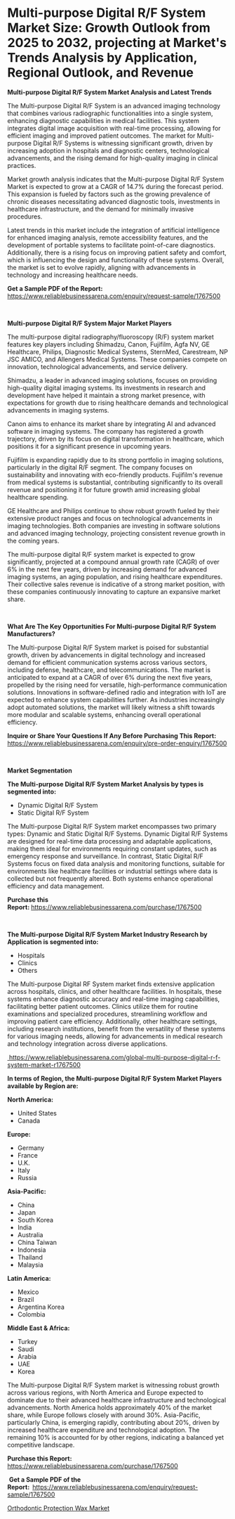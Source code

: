 <p><h1>Multi-purpose Digital R/F System Market Size: Growth Outlook from 2025 to 2032, projecting at Market's Trends Analysis by Application, Regional Outlook, and Revenue</h1></p><p><strong>Multi-purpose Digital R/F System Market Analysis and Latest Trends</strong></p>
<p><p>The Multi-purpose Digital R/F System is an advanced imaging technology that combines various radiographic functionalities into a single system, enhancing diagnostic capabilities in medical facilities. This system integrates digital image acquisition with real-time processing, allowing for efficient imaging and improved patient outcomes. The market for Multi-purpose Digital R/F Systems is witnessing significant growth, driven by increasing adoption in hospitals and diagnostic centers, technological advancements, and the rising demand for high-quality imaging in clinical practices.</p><p>Market growth analysis indicates that the Multi-purpose Digital R/F System Market is expected to grow at a CAGR of 14.7% during the forecast period. This expansion is fueled by factors such as the growing prevalence of chronic diseases necessitating advanced diagnostic tools, investments in healthcare infrastructure, and the demand for minimally invasive procedures. </p><p>Latest trends in this market include the integration of artificial intelligence for enhanced imaging analysis, remote accessibility features, and the development of portable systems to facilitate point-of-care diagnostics. Additionally, there is a rising focus on improving patient safety and comfort, which is influencing the design and functionality of these systems. Overall, the market is set to evolve rapidly, aligning with advancements in technology and increasing healthcare needs.</p></p>
<p><strong>Get a Sample PDF of the Report:&nbsp;</strong> <a href="https://www.reliablebusinessarena.com/enquiry/request-sample/1767500?utm_campaign=3138&utm_medium=2&utm_source=Github&utm_content=ia&utm_term=25032025&utm_id=multi-purpose-digital-rf-system">https://www.reliablebusinessarena.com/enquiry/request-sample/1767500</a></p>
<p>&nbsp;</p>
<p><strong>Multi-purpose Digital R/F System Major Market Players</strong></p>
<p><p>The multi-purpose digital radiography/fluoroscopy (R/F) system market features key players including Shimadzu, Canon, Fujifilm, Agfa NV, GE Healthcare, Philips, Diagnostic Medical Systems, SternMed, Carestream, NP JSC AMICO, and Allengers Medical Systems. These companies compete on innovation, technological advancements, and service delivery.</p><p>Shimadzu, a leader in advanced imaging solutions, focuses on providing high-quality digital imaging systems. Its investments in research and development have helped it maintain a strong market presence, with expectations for growth due to rising healthcare demands and technological advancements in imaging systems.</p><p>Canon aims to enhance its market share by integrating AI and advanced software in imaging systems. The company has registered a growth trajectory, driven by its focus on digital transformation in healthcare, which positions it for a significant presence in upcoming years.</p><p>Fujifilm is expanding rapidly due to its strong portfolio in imaging solutions, particularly in the digital R/F segment. The company focuses on sustainability and innovating with eco-friendly products. Fujifilm's revenue from medical systems is substantial, contributing significantly to its overall revenue and positioning it for future growth amid increasing global healthcare spending.</p><p>GE Healthcare and Philips continue to show robust growth fueled by their extensive product ranges and focus on technological advancements in imaging technologies. Both companies are investing in software solutions and advanced imaging technology, projecting consistent revenue growth in the coming years.</p><p>The multi-purpose digital R/F system market is expected to grow significantly, projected at a compound annual growth rate (CAGR) of over 6% in the next few years, driven by increasing demand for advanced imaging systems, an aging population, and rising healthcare expenditures. Their collective sales revenue is indicative of a strong market position, with these companies continuously innovating to capture an expansive market share.</p></p>
<p>&nbsp;</p>
<p><strong>What Are The Key Opportunities For Multi-purpose Digital R/F System Manufacturers?</strong></p>
<p><p>The Multi-purpose Digital R/F System market is poised for substantial growth, driven by advancements in digital technology and increased demand for efficient communication systems across various sectors, including defense, healthcare, and telecommunications. The market is anticipated to expand at a CAGR of over 6% during the next five years, propelled by the rising need for versatile, high-performance communication solutions. Innovations in software-defined radio and integration with IoT are expected to enhance system capabilities further. As industries increasingly adopt automated solutions, the market will likely witness a shift towards more modular and scalable systems, enhancing overall operational efficiency.</p></p>
<p><strong>Inquire or Share Your Questions If Any Before Purchasing This Report:</strong> <a href="https://www.reliablebusinessarena.com/enquiry/pre-order-enquiry/1767500?utm_campaign=3138&utm_medium=2&utm_source=Github&utm_content=ia&utm_term=25032025&utm_id=multi-purpose-digital-rf-system">https://www.reliablebusinessarena.com/enquiry/pre-order-enquiry/1767500</a></p>
<p>&nbsp;</p>
<p><strong>Market Segmentation</strong></p>
<p><strong>The Multi-purpose Digital R/F System Market Analysis by types is segmented into:</strong></p>
<p><ul><li>Dynamic Digital R/F System</li><li>Static Digital R/F System</li></ul></p>
<p><p>The Multi-purpose Digital R/F System market encompasses two primary types: Dynamic and Static Digital R/F Systems. Dynamic Digital R/F Systems are designed for real-time data processing and adaptable applications, making them ideal for environments requiring constant updates, such as emergency response and surveillance. In contrast, Static Digital R/F Systems focus on fixed data analysis and monitoring functions, suitable for environments like healthcare facilities or industrial settings where data is collected but not frequently altered. Both systems enhance operational efficiency and data management.</p></p>
<p><strong>Purchase this Report:&nbsp;</strong><a href="https://www.reliablebusinessarena.com/purchase/1767500?utm_campaign=3138&utm_medium=2&utm_source=Github&utm_content=ia&utm_term=25032025&utm_id=multi-purpose-digital-rf-system">https://www.reliablebusinessarena.com/purchase/1767500</a></p>
<p>&nbsp;</p>
<p><strong>The Multi-purpose Digital R/F System Market Industry Research by Application is segmented into:</strong></p>
<p><ul><li>Hospitals</li><li>Clinics</li><li>Others</li></ul></p>
<p><p>The Multi-purpose Digital RF System market finds extensive application across hospitals, clinics, and other healthcare facilities. In hospitals, these systems enhance diagnostic accuracy and real-time imaging capabilities, facilitating better patient outcomes. Clinics utilize them for routine examinations and specialized procedures, streamlining workflow and improving patient care efficiency. Additionally, other healthcare settings, including research institutions, benefit from the versatility of these systems for various imaging needs, allowing for advancements in medical research and technology integration across diverse applications.</p></p>
<p><a href="https://www.reliablebusinessarena.com/global-multi-purpose-digital-r-f-system-market-r1767500?utm_campaign=3138&utm_medium=2&utm_source=Github&utm_content=ia&utm_term=25032025&utm_id=multi-purpose-digital-rf-system">&nbsp;https://www.reliablebusinessarena.com/global-multi-purpose-digital-r-f-system-market-r1767500</a></p>
<p><strong>In terms of Region, the Multi-purpose Digital R/F System Market Players available by Region are:</strong></p>
<p>
    <p> <strong> North America: </strong>
        <ul>
            <li>United States</li>
            <li>Canada</li>
        </ul>
        </p> 
    <p> <strong> Europe: </strong>
        <ul>
            <li>Germany</li>
            <li>France</li>
            <li>U.K.</li>
            <li>Italy</li>
            <li>Russia</li>
        </ul>
        </p> 
    <p> <strong> Asia-Pacific: </strong>
        <ul>
            <li>China</li>
            <li>Japan</li>
            <li>South Korea</li>
            <li>India</li>
            <li>Australia</li>
            <li>China Taiwan</li>
            <li>Indonesia</li>
            <li>Thailand</li>
            <li>Malaysia</li>
        </ul>
        </p> 
    <p> <strong> Latin America: </strong>
        <ul>
            <li>Mexico</li>
            <li>Brazil</li>
            <li>Argentina Korea</li>
            <li>Colombia</li>
        </ul>
        </p> 
    <p> <strong> Middle East & Africa: </strong>
        <ul>
            <li>Turkey</li>
            <li>Saudi</li>
            <li>Arabia</li>
            <li>UAE</li>
            <li>Korea</li>
        </ul>
    </p>
    </p>
<p><p>The Multi-purpose Digital R/F System market is witnessing robust growth across various regions, with North America and Europe expected to dominate due to their advanced healthcare infrastructure and technological advancements. North America holds approximately 40% of the market share, while Europe follows closely with around 30%. Asia-Pacific, particularly China, is emerging rapidly, contributing about 20%, driven by increased healthcare expenditure and technological adoption. The remaining 10% is accounted for by other regions, indicating a balanced yet competitive landscape.</p></p>
<p><strong>Purchase this Report: </strong><a href="https://www.reliablebusinessarena.com/purchase/1767500?utm_campaign=3138&utm_medium=2&utm_source=Github&utm_content=ia&utm_term=25032025&utm_id=multi-purpose-digital-rf-system">https://www.reliablebusinessarena.com/purchase/1767500</a></p>
<p>&nbsp;<strong>Get a Sample PDF of the Report:&nbsp;&nbsp;</strong><a href="https://www.reliablebusinessarena.com/enquiry/request-sample/1767500?utm_campaign=3138&utm_medium=2&utm_source=Github&utm_content=ia&utm_term=25032025&utm_id=multi-purpose-digital-rf-system">https://www.reliablebusinessarena.com/enquiry/request-sample/1767500</a></p>
<p><strong></strong></p>
<p><p><a href="https://github.com/momossidram/Market-Research-Report-List-1/blob/main/orthodontic-protection-wax-market.md?utm_campaign=3138&utm_medium=2&utm_source=Github&utm_content=ia&utm_term=25032025&utm_id=multi-purpose-digital-rf-system">Orthodontic Protection Wax Market</a></p></p>